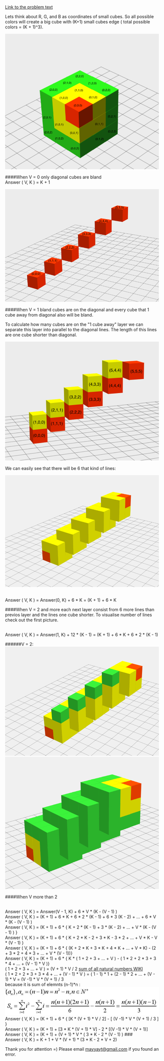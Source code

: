 [Link to the problem text](https://code.google.com/codejam/contest/9214486/dashboard#s=p1)

Lets think about R, G, and B as coordinates of small cubes. So all possible colors will create a big cube with (K+1) small cubes edge ( total possible colors = (K + 1)^3).

![](00.png)

####When V = 0
only diagonal cubes are bland
<br/>Answer ( V, K ) = K + 1

![](01.png) 

####When V = 1
bland cubes are on the diagonal and every cube that 1 cube away from diagonal also will be bland.

To calculate how many cubes are on the "1 cube away" layer we can separate this layer into parallel to the diagonal lines. The length of this lines are one cube shorter than diagonal.

![](02.png)

We can easily see that there will be 6 that kind of lines:

![](03.png)

<br/>Answer ( V, K ) = Answer(0, K) + 6 * K = (K + 1) + 6 * K

####When V = 2 and more
each next layer consist from 6 more lines than previos layer and the lines one cube shorter.  To visualise number of lines check out the first picture.

<br/>Answer ( V, K ) = Answer(1, K) + 12 * (K - 1) = (K + 1) + 6 * K + 6 * 2 * (K - 1)

######V = 2:
![](04.png)
![](05.png)

####When V more than 2

<br/>Answer ( V, K ) = Answer(V - 1, K) + 6 * V * (K - (V - 1) ) 
<br/>Answer ( V, K ) = (K + 1) + 6 * K + 6 * 2 * (K - 1) + 6 * 3 (K - 2) + ... + 6 * V * (K - (V - 1) ) 
<br/>Answer ( V, K ) = (K + 1) + 6 * { K + 2 * (K - 1) + 3 * (K - 2) + ... + V * (K - (V - 1) ) }
<br/>Answer ( V, K ) = (K + 1) + 6 * { K + 2 * K - 2 + 3 * K - 3 * 2 + ... + V * K - V * (V - 1) }
<br/>Answer ( V, K ) = (K + 1) + 6 * { (K + 2 * K + 3 * K + 4 * K + ... + V * K) - (2 + 3 * 2 + 4 * 3 + ... + V * (V - 1))}
<br/>Answer ( V, K ) = (K + 1) + 6 * { K * ( 1 + 2 + 3 + ... + V ) - ( 1 * 2 + 2 * 3 + 3 * 4 + ... + (V - 1) * V )}
<br/> ( 1 + 2 + 3 + ... + V ) = (V + 1) * V / 2 [sum of all natural numbers WIKI](http://en.wikipedia.org/wiki/1_%2B_2_%2B_3_%2B_4_%2B_%E2%8B%AF)
<br/> ( 1 * 2 + 2 * 3 + 3 * 4 + ... + (V - 1) * V ) = ( 1 - 1) * 1 + (2 - 1) * 2 + ... + (V - 1) * V = (V -1) * V * (V + 1) / 3
<br/> because it is sum of elemnts (n-1)*n :
![](06.jpg)
<br/>Answer ( V, K ) = (K + 1) + 6 * { [K * (V + 1) * V / 2]  - [ (V -1) * V * (V + 1) / 3 ] }
<br/>Answer ( V, K ) = (K + 1) + [3 * K * (V + 1) * V] - 2 * [(V -1) * V * (V + 1)]
<br/>Answer ( V, K ) = (K + 1) + (V + 1) * V * ( 3 * K - 2 * (V - 1) )
###<br/>Answer ( V, K ) = K + 1 + V * (V + 1) * (3 * K - 2 * V + 2)

Thank you for attention =) Please email mayyayt@gmail.com if you found an error.

